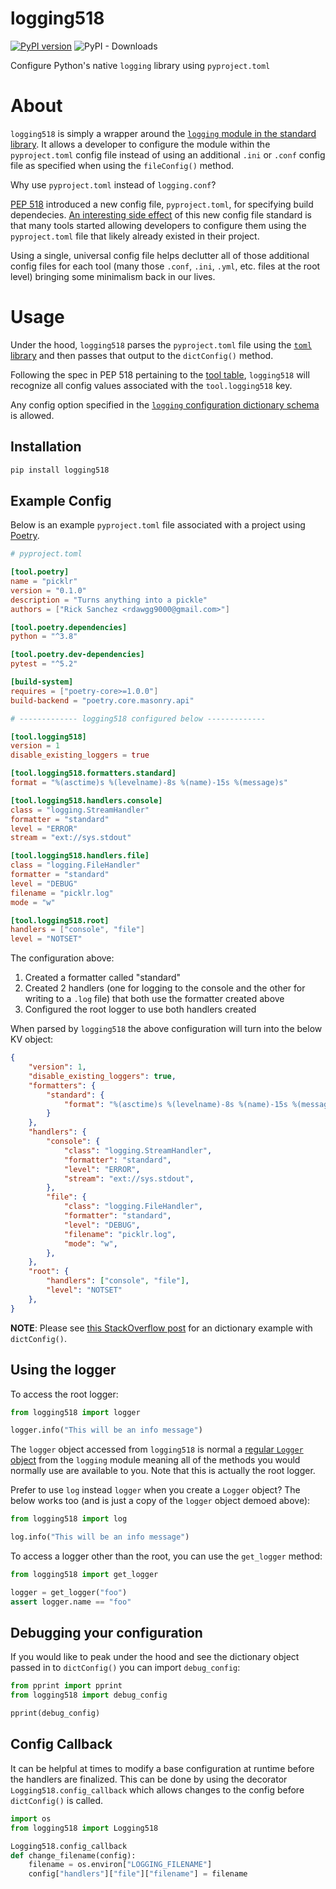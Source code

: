 # logging518

[![PyPI version](https://badge.fury.io/py/logging518.svg)](https://badge.fury.io/py/logging518) ![PyPI - Downloads](https://img.shields.io/pypi/dm/logging518)

Configure Python's native `logging` library using `pyproject.toml`

# About
`logging518` is simply a wrapper around the [`logging` module in the standard library](https://docs.python.org/3/library/logging.html). It allows a developer to configure the module within the `pyproject.toml` config file instead of using an additional `.ini` or `.conf` config file as specified when using the `fileConfig()` method.

Why use `pyproject.toml` instead of `logging.conf`?

[PEP 518](https://www.python.org/dev/peps/pep-0518/) introduced a new config file, `pyproject.toml`, for specifying build dependecies. [An interesting side effect](https://snarky.ca/what-the-heck-is-pyproject-toml/) of this new config file standard is that many tools started allowing developers to configure them using the `pyproject.toml` file that likely already existed in their project.

Using a single, universal config file helps declutter all of those additional config files for each tool (many those `.conf`, `.ini`, `.yml`, etc. files at the root level) bringing some minimalism back in our lives.


# Usage
Under the hood, `logging518` parses the `pyproject.toml` file using the [`toml` library](https://github.com/uiri/toml) and then passes that output to the `dictConfig()` method.

Following the spec in PEP 518 pertaining to the [tool table](https://www.python.org/dev/peps/pep-0518/#tool-table), `logging518` will recognize all config values associated with the `tool.logging518` key.

Any config option specified in the [`logging` configuration dictionary schema](https://docs.python.org/3/library/logging.config.html#configuration-dictionary-schema) is allowed.

## Installation

```python
pip install logging518
```

## Example Config

Below is an example `pyproject.toml` file associated with a project using [Poetry](https://python-poetry.org).

```toml
# pyproject.toml

[tool.poetry]
name = "picklr"
version = "0.1.0"
description = "Turns anything into a pickle"
authors = ["Rick Sanchez <rdawgg9000@gmail.com>"]

[tool.poetry.dependencies]
python = "^3.8"

[tool.poetry.dev-dependencies]
pytest = "^5.2"

[build-system]
requires = ["poetry-core>=1.0.0"]
build-backend = "poetry.core.masonry.api"

# ------------- logging518 configured below -------------

[tool.logging518]
version = 1
disable_existing_loggers = true

[tool.logging518.formatters.standard]
format = "%(asctime)s %(levelname)-8s %(name)-15s %(message)s"

[tool.logging518.handlers.console]
class = "logging.StreamHandler"
formatter = "standard"
level = "ERROR"
stream = "ext://sys.stdout"

[tool.logging518.handlers.file]
class = "logging.FileHandler"
formatter = "standard"
level = "DEBUG"
filename = "picklr.log"
mode = "w"

[tool.logging518.root]
handlers = ["console", "file"]
level = "NOTSET"
```

The configuration above:

1. Created a formatter called "standard"
2. Created 2 handlers (one for logging to the console and the other for writing to a `.log` file) that both use the formatter created above
3. Configured the root logger to use both handlers created


When parsed by `logging518` the above configuration will turn into the below KV object:

```json
{
    "version": 1,
    "disable_existing_loggers": true,
    "formatters": {
        "standard": {
            "format": "%(asctime)s %(levelname)-8s %(name)-15s %(message)s"
        }
    },
    "handlers": {
        "console": {
            "class": "logging.StreamHandler",
            "formatter": "standard",
            "level": "ERROR",
            "stream": "ext://sys.stdout",
        },
        "file": {
            "class": "logging.FileHandler",
            "formatter": "standard",
            "level": "DEBUG",
            "filename": "picklr.log",
            "mode": "w",
        },
    },
    "root": {
        "handlers": ["console", "file"], 
        "level": "NOTSET"
    },
}
```

**NOTE**: Please see [this StackOverflow post](https://stackoverflow.com/a/7507842) for an dictionary example with `dictConfig()`.


## Using the logger

To access the root logger:

```python
from logging518 import logger

logger.info("This will be an info message")
```

The `logger` object accessed from `logging518` is normal a [regular `Logger` object](https://docs.python.org/3/library/logging.html#logging.Logger) from the `logging` module meaning all of the methods you would normally use are available to you. Note that this is actually the root logger.

Prefer to use `log` instead `logger` when you create a `Logger` object? The below works too (and is just a copy of the `logger` object demoed above):

```python
from logging518 import log

log.info("This will be an info message")
```

To access a logger other than the root, you can use the `get_logger` method:

```python
from logging518 import get_logger

logger = get_logger("foo")
assert logger.name == "foo"
```

## Debugging your configuration

If you would like to peak under the hood and see the dictionary object passed in to `dictConfig()` you can import `debug_config`:

```python
from pprint import pprint
from logging518 import debug_config

pprint(debug_config)
```

## Config Callback

It can be helpful at times to modify a base configuration at runtime before the handlers are finalized. This can be done by using the decorator `Logging518.config_callback` which allows changes to the config before `dictConfig()` is called.

```python
import os
from logging518 import Logging518

Logging518.config_callback
def change_filename(config):
    filename = os.environ["LOGGING_FILENAME"]
    config["handlers"]["file"]["filename"] = filename
```